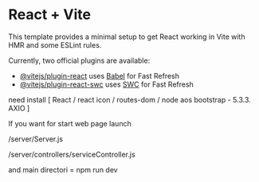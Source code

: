 # React + Vite

This template provides a minimal setup to get React working in Vite with HMR and some ESLint rules.

Currently, two official plugins are available:

- [@vitejs/plugin-react](https://github.com/vitejs/vite-plugin-react/blob/main/packages/plugin-react/README.md) uses [Babel](https://babeljs.io/) for Fast Refresh
- [@vitejs/plugin-react-swc](https://github.com/vitejs/vite-plugin-react-swc) uses [SWC](https://swc.rs/) for Fast Refresh

need install [
    React / react icon / routes-dom /
    node
    aos
    bootstrap - 5.3.3.
    AXIO
]


If you want for start web page launch 

/server/Server.js

/server/controllers/serviceController.js

and main directori = npm run dev
